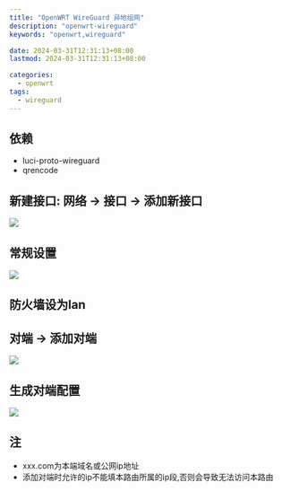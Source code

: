 ```yaml
---
title: "OpenWRT WireGuard 异地组网"
description: "openwrt-wireguard"
keywords: "openwrt,wireguard"

date: 2024-03-31T12:31:13+08:00
lastmod: 2024-03-31T12:31:13+08:00

categories:
  - openwrt
tags:
  - wireguard
---
```


## 依赖
- luci-proto-wireguard 
- qrencode
## 新建接口: 网络 -> 接口 -> 添加新接口
![](add_interface.png)
## 常规设置
![](setting.png)
## 防火墙设为lan
## 对端 -> 添加对端
![](add_node.png)
## 生成对端配置
![](generate_node.png)

## 注
- xxx.com为本端域名或公网ip地址
- 添加对端时允许的ip不能填本路由所属的ip段,否则会导致无法访问本路由